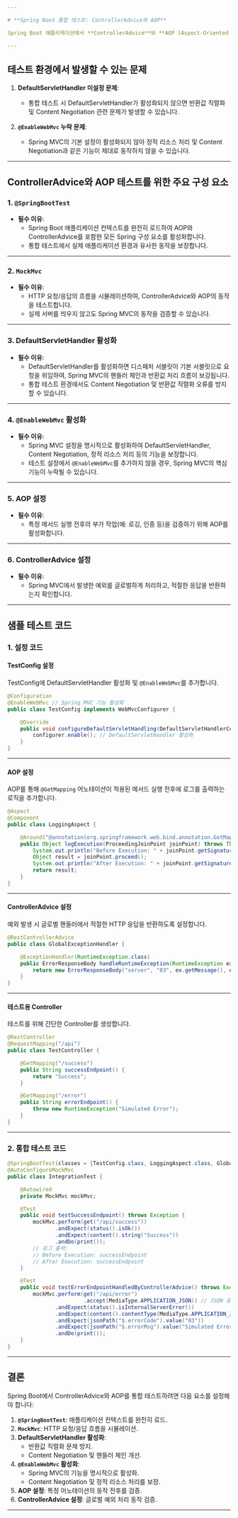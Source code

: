```yaml
---

# **Spring Boot 통합 테스트: ControllerAdvice와 AOP**

Spring Boot 애플리케이션에서 **ControllerAdvice**와 **AOP (Aspect-Oriented Programming)** 는 핵심적인 역할을 합니다. 이 글에서는 두 가지 구성 요소를 통합적으로 테스트하는 방법을 다룹니다. 특히 **`@SpringBootTest`** 를 활용하여 ControllerAdvice와 AOP가 의도한 대로 동작하는지 검증하는 테스트를 작성하며, 발생 가능한 문제와 해결책을 포함한 방법을 소개합니다.

---
```


## **테스트 환경에서 발생할 수 있는 문제**

1. **DefaultServletHandler 미설정 문제**:
   - 통합 테스트 시 DefaultServletHandler가 활성화되지 않으면 반환값 직렬화 및 Content Negotiation 관련 문제가 발생할 수 있습니다.

2. **`@EnableWebMvc` 누락 문제**:
   - Spring MVC의 기본 설정이 활성화되지 않아 정적 리소스 처리 및 Content Negotiation과 같은 기능이 제대로 동작하지 않을 수 있습니다.

---

## **ControllerAdvice와 AOP 테스트를 위한 주요 구성 요소**

### 1. **`@SpringBootTest`**
- **필수 이유**:
  - Spring Boot 애플리케이션 컨텍스트를 완전히 로드하여 AOP와 ControllerAdvice를 포함한 모든 Spring 구성 요소를 활성화합니다.
  - 통합 테스트에서 실제 애플리케이션 환경과 유사한 동작을 보장합니다.

---

### 2. **`MockMvc`**
- **필수 이유**:
  - HTTP 요청/응답의 흐름을 시뮬레이션하여, ControllerAdvice와 AOP의 동작을 테스트합니다.
  - 실제 서버를 띄우지 않고도 Spring MVC의 동작을 검증할 수 있습니다.

---

### 3. **DefaultServletHandler 활성화**
- **필수 이유**:
  - DefaultServletHandler를 활성화하면 디스패처 서블릿이 기본 서블릿으로 요청을 위임하여, Spring MVC의 핸들러 체인과 반환값 처리 흐름이 보강됩니다.
  - 통합 테스트 환경에서도 Content Negotiation 및 반환값 직렬화 오류를 방지할 수 있습니다.

---

### 4. **`@EnableWebMvc` 활성화**
- **필수 이유**:
  - Spring MVC 설정을 명시적으로 활성화하여 DefaultServletHandler, Content Negotiation, 정적 리소스 처리 등의 기능을 보장합니다.
  - 테스트 설정에서 `@EnableWebMvc`를 추가하지 않을 경우, Spring MVC의 핵심 기능이 누락될 수 있습니다.

---

### 5. **AOP 설정**
- **필수 이유**:
  - 특정 메서드 실행 전후의 부가 작업(예: 로깅, 인증 등)을 검증하기 위해 AOP를 활성화합니다.

---

### 6. **ControllerAdvice 설정**
- **필수 이유**:
  - Spring MVC에서 발생한 예외를 글로벌하게 처리하고, 적절한 응답을 반환하는지 확인합니다.

---

## **샘플 테스트 코드**

### **1. 설정 코드**

#### TestConfig 설정
TestConfig에 DefaultServletHandler 활성화 및 `@EnableWebMvc`를 추가합니다.

```java
@Configuration
@EnableWebMvc // Spring MVC 기능 활성화
public class TestConfig implements WebMvcConfigurer {

    @Override
    public void configureDefaultServletHandling(DefaultServletHandlerConfigurer configurer) {
        configurer.enable(); // DefaultServletHandler 활성화
    }
}
```

---

#### AOP 설정
AOP를 통해 `@GetMapping` 어노테이션이 적용된 메서드 실행 전후에 로그를 출력하는 로직을 추가합니다.

```java
@Aspect
@Component
public class LoggingAspect {

    @Around("@annotation(org.springframework.web.bind.annotation.GetMapping)")
    public Object logExecution(ProceedingJoinPoint joinPoint) throws Throwable {
        System.out.println("Before Execution: " + joinPoint.getSignature().getName());
        Object result = joinPoint.proceed();
        System.out.println("After Execution: " + joinPoint.getSignature().getName());
        return result;
    }
}
```

---

#### ControllerAdvice 설정
예외 발생 시 글로벌 핸들러에서 적절한 HTTP 응답을 반환하도록 설정합니다.

```java
@RestControllerAdvice
public class GlobalExceptionHandler {

    @ExceptionHandler(RuntimeException.class)
    public ErrorResponseBody handleRuntimeException(RuntimeException ex) {
        return new ErrorResponseBody("server", "03", ex.getMessage(), ex);
    }
}
```

---

#### 테스트용 Controller
테스트를 위해 간단한 Controller를 생성합니다.

```java
@RestController
@RequestMapping("/api")
public class TestController {

    @GetMapping("/success")
    public String successEndpoint() {
        return "Success";
    }

    @GetMapping("/error")
    public String errorEndpoint() {
        throw new RuntimeException("Simulated Error");
    }
}
```

---

### **2. 통합 테스트 코드**

```java
@SpringBootTest(classes = {TestConfig.class, LoggingAspect.class, GlobalExceptionHandler.class, TestController.class})
@AutoConfigureMockMvc
public class IntegrationTest {

    @Autowired
    private MockMvc mockMvc;

    @Test
    public void testSuccessEndpoint() throws Exception {
        mockMvc.perform(get("/api/success"))
               .andExpect(status().isOk())
               .andExpect(content().string("Success"))
               .andDo(print());
        // 로그 출력:
        // Before Execution: successEndpoint
        // After Execution: successEndpoint
    }

    @Test
    public void testErrorEndpointHandledByControllerAdvice() throws Exception {
        mockMvc.perform(get("/api/error")
                        .accept(MediaType.APPLICATION_JSON)) // JSON 응답 기대
               .andExpect(status().isInternalServerError())
               .andExpect(content().contentType(MediaType.APPLICATION_JSON)) // Content-Type 검증
               .andExpect(jsonPath("$.errorCode").value("03"))
               .andExpect(jsonPath("$.errorMsg").value("Simulated Error"))
               .andDo(print());
    }
}
```

---

## **결론**

Spring Boot에서 ControllerAdvice와 AOP를 통합 테스트하려면 다음 요소를 설정해야 합니다:

1. **`@SpringBootTest`**: 애플리케이션 컨텍스트를 완전히 로드.
2. **`MockMvc`**: HTTP 요청/응답 흐름을 시뮬레이션.
3. **DefaultServletHandler 활성화**:
   - 반환값 직렬화 문제 방지.
   - Content Negotiation 및 핸들러 체인 개선.
4. **`@EnableWebMvc` 활성화**:
   - Spring MVC의 기능을 명시적으로 활성화.
   - Content Negotiation 및 정적 리소스 처리를 보장.
5. **AOP 설정**: 특정 어노테이션의 동작 전후를 검증.
6. **ControllerAdvice 설정**: 글로벌 예외 처리 동작 검증.

--- 
